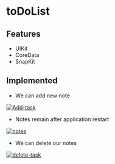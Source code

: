 # toDoList

## Features
- UIKit
- CoreData
- SnapKit

## Implemented

+ We can add new note

<a href="https://ibb.co/yRkxJZq"><img src="https://i.ibb.co/yRkxJZq/Add-task.jpg" alt="Add-task" border="0"></a>

+ Notes remain after application restart

<a href="https://ibb.co/895Nn2F"><img src="https://i.ibb.co/895Nn2F/notes.jpg" alt="notes" border="0"></a>

+ We can delete our notes

<a href="https://ibb.co/ZSy0mnJ"><img src="https://i.ibb.co/ZSy0mnJ/delete-task.jpg" alt="delete-task" border="0"></a>
